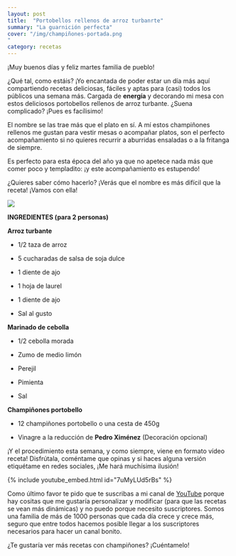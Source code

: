 ```yaml
---
layout: post
title:  "Portobellos rellenos de arroz turbanrte"
summary: "La guarnición perfecta"
cover: "/img/champiñones-portada.png
"
category: recetas
---
```



¡Muy buenos días y feliz martes familia de pueblo!


¿Qué tal, como estáis? ¡Yo encantada de poder estar un día más aquí compartiendo recetas deliciosas, fáciles y aptas para (casi) todos los públicos una semana más. Cargada de **energía** y decorando mi mesa con estos deliciosos portobellos rellenos de arroz turbante. ¿Suena complicado? ¡Pues es facílisimo!



El nombre se las trae más que el plato en sí. A mí estos champiñones rellenos me gustan para vestir mesas o acompañar platos, son el perfecto acompañamiento si no quieres recurrir a aburridas ensaladas o a la fritanga de siempre.


Es perfecto para esta época del año ya que no apetece nada más que comer poco y templadito: ¡y este acompañamiento es estupendo!



¿Quieres saber cómo hacerlo? ¡Verás que el nombre es más difícil que la receta! ¡Vamos con ella!



![](/img/champiñones.png)






**INGREDIENTES (para 2 personas)**




**Arroz turbante**



- 1/2 taza de arroz


- 5 cucharadas de salsa de soja dulce


- 1 diente de ajo


- 1 hoja de laurel


- 1 diente de ajo


- Sal al gusto



**Marinado de cebolla**


- 1/2 cebolla morada


- Zumo de medio limón


- Perejil


- Pimienta


- Sal 



**Champiñones portobello**


- 12 champiñones portobello o una cesta de 450g


- Vinagre a la reducción de **Pedro Ximénez** (Decoración opcional)










¡Y el procedimiento esta semana, y como siempre, viene en formato vídeo receta! Disfrútala, coméntame que opinas y si haces alguna versión etiquétame en redes sociales, ¡Me hará muchísima ilusión!






{% include youtube_embed.html id="7uMyLUd5rBs" %}







Como último favor te pido que te suscribas a mi canal de [YouTube](https://www.youtube.com/channel/UCpwpKnkPezvXFnVyzCWadIQ) porque hay cositas que me gustaría personalizar y modificar (para que las recetas se vean más dinámicas) y no puedo porque necesito suscriptores. Somos una familia de más de 1000 personas que cada día crece y crece más, seguro que entre todos hacemos posible llegar a los suscriptores necesarios para hacer un canal bonito.





¿Te gustaría ver más recetas con champiñones? ¡Cuéntamelo!
